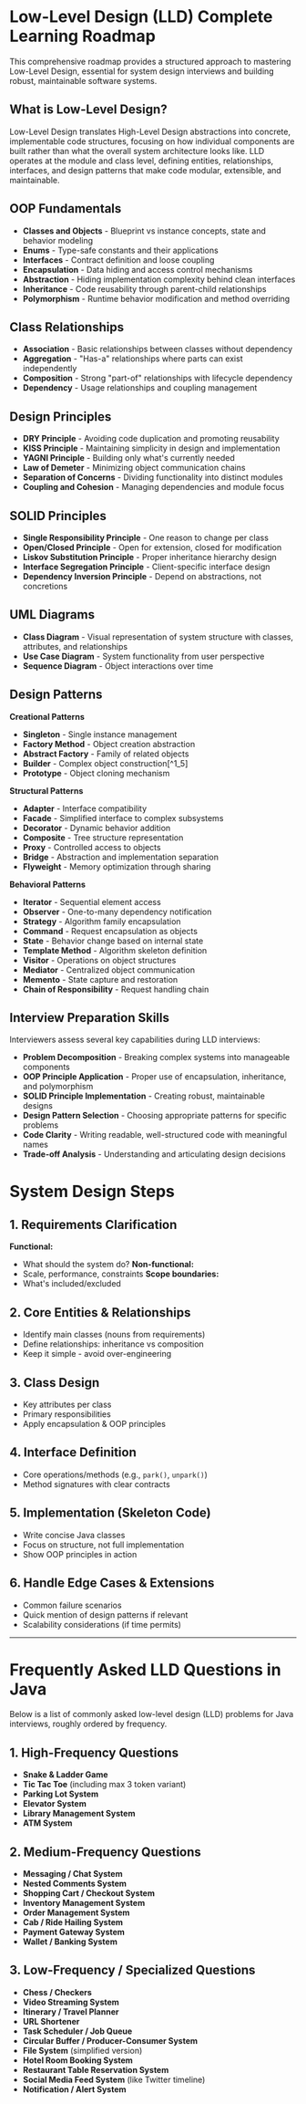 # Low-Level Design (LLD) Complete Learning Roadmap

This comprehensive roadmap provides a structured approach to mastering Low-Level Design, essential for system design interviews and building robust, maintainable software systems.

## What is Low-Level Design?
Low-Level Design translates High-Level Design abstractions into concrete, implementable code structures, focusing on how individual components are built rather than what the overall system architecture looks like. LLD operates at the module and class level, defining entities, relationships, interfaces, and design patterns that make code modular, extensible, and maintainable.

## OOP Fundamentals
- **Classes and Objects** - Blueprint vs instance concepts, state and behavior modeling
- **Enums** - Type-safe constants and their applications
- **Interfaces** - Contract definition and loose coupling
- **Encapsulation** - Data hiding and access control mechanisms
- **Abstraction** - Hiding implementation complexity behind clean interfaces
- **Inheritance** - Code reusability through parent-child relationships
- **Polymorphism** - Runtime behavior modification and method overriding

## Class Relationships

- **Association** - Basic relationships between classes without dependency
- **Aggregation** - "Has-a" relationships where parts can exist independently
- **Composition** - Strong "part-of" relationships with lifecycle dependency
- **Dependency** - Usage relationships and coupling management

## Design Principles

- **DRY Principle** - Avoiding code duplication and promoting reusability
- **KISS Principle** - Maintaining simplicity in design and implementation
- **YAGNI Principle** - Building only what's currently needed
- **Law of Demeter** - Minimizing object communication chains
- **Separation of Concerns** - Dividing functionality into distinct modules
- **Coupling and Cohesion** - Managing dependencies and module focus

## SOLID Principles

- **Single Responsibility Principle** - One reason to change per class
- **Open/Closed Principle** - Open for extension, closed for modification
- **Liskov Substitution Principle** - Proper inheritance hierarchy design
- **Interface Segregation Principle** - Client-specific interface design
- **Dependency Inversion Principle** - Depend on abstractions, not concretions


## UML Diagrams

- **Class Diagram** - Visual representation of system structure with classes, attributes, and relationships
- **Use Case Diagram** - System functionality from user perspective
- **Sequence Diagram** - Object interactions over time

## Design Patterns

**Creational Patterns**

- **Singleton** - Single instance management
- **Factory Method** - Object creation abstraction
- **Abstract Factory** - Family of related objects
- **Builder** - Complex object construction[^1_5]
- **Prototype** - Object cloning mechanism

**Structural Patterns**

- **Adapter** - Interface compatibility
- **Facade** - Simplified interface to complex subsystems
- **Decorator** - Dynamic behavior addition
- **Composite** - Tree structure representation
- **Proxy** - Controlled access to objects
- **Bridge** - Abstraction and implementation separation
- **Flyweight** - Memory optimization through sharing

**Behavioral Patterns**

- **Iterator** - Sequential element access
- **Observer** - One-to-many dependency notification
- **Strategy** - Algorithm family encapsulation
- **Command** - Request encapsulation as objects
- **State** - Behavior change based on internal state
- **Template Method** - Algorithm skeleton definition
- **Visitor** - Operations on object structures
- **Mediator** - Centralized object communication
- **Memento** - State capture and restoration
- **Chain of Responsibility** - Request handling chain

## Interview Preparation Skills

Interviewers assess several key capabilities during LLD interviews:

- **Problem Decomposition** - Breaking complex systems into manageable components
- **OOP Principle Application** - Proper use of encapsulation, inheritance, and polymorphism
- **SOLID Principle Implementation** - Creating robust, maintainable designs
- **Design Pattern Selection** - Choosing appropriate patterns for specific problems
- **Code Clarity** - Writing readable, well-structured code with meaningful names
- **Trade-off Analysis** - Understanding and articulating design decisions

# System Design Steps

## 1. Requirements Clarification

**Functional:**  
- What should the system do?
**Non-functional:**  
- Scale, performance, constraints
**Scope boundaries:**  
- What's included/excluded

## 2. Core Entities & Relationships

- Identify main classes (nouns from requirements)  
- Define relationships: inheritance vs composition  
- Keep it simple - avoid over-engineering

## 3. Class Design

- Key attributes per class  
- Primary responsibilities  
- Apply encapsulation & OOP principles

## 4. Interface Definition

- Core operations/methods (e.g., `park()`, `unpark()`)  
- Method signatures with clear contracts

## 5. Implementation (Skeleton Code)

- Write concise Java classes  
- Focus on structure, not full implementation  
- Show OOP principles in action

## 6. Handle Edge Cases & Extensions

- Common failure scenarios  
- Quick mention of design patterns if relevant  
- Scalability considerations (if time permits)

---

# Frequently Asked LLD Questions in Java

Below is a list of commonly asked low-level design (LLD) problems for Java interviews, roughly ordered by frequency.

## 1. High-Frequency Questions
- **Snake & Ladder Game**
- **Tic Tac Toe** (including max 3 token variant)
- **Parking Lot System**
- **Elevator System**
- **Library Management System**
- **ATM System**

## 2. Medium-Frequency Questions
- **Messaging / Chat System**
- **Nested Comments System**
- **Shopping Cart / Checkout System**
- **Inventory Management System**
- **Order Management System**
- **Cab / Ride Hailing System**
- **Payment Gateway System**
- **Wallet / Banking System**

## 3. Low-Frequency / Specialized Questions
- **Chess / Checkers**
- **Video Streaming System**
- **Itinerary / Travel Planner**
- **URL Shortener**
- **Task Scheduler / Job Queue**
- **Circular Buffer / Producer-Consumer System**
- **File System** (simplified version)
- **Hotel Room Booking System**
- **Restaurant Table Reservation System**
- **Social Media Feed System** (like Twitter timeline)
- **Notification / Alert System**






